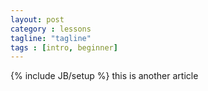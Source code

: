 ```yaml
---
layout: post
category : lessons
tagline: "tagline"
tags : [intro, beginner]
---
```

{% include JB/setup %}
this is another article

